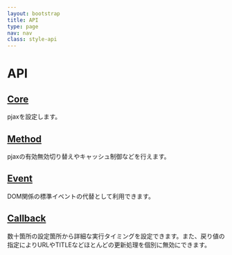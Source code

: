 ```yaml
---
layout: bootstrap
title: API
type: page
nav: nav
class: style-api
---
```


# API

## [Core](api/core/)
pjaxを設定します。

## [Method](api/method/)
pjaxの有効無効切り替えやキャッシュ制御などを行えます。

## [Event](api/event/)
DOM関係の標準イベントの代替として利用できます。

## [Callback](api/callback/)
数十箇所の設定箇所から詳細な実行タイミングを設定できます。また、戻り値の指定によりURLやTITLEなどほとんどの更新処理を個別に無効にできます。
